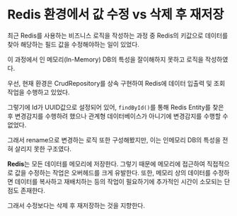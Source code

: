# Redis 환경에서 값 수정 vs 삭제 후 재저장

최근 Redis를 사용하는 비즈니스 로직을 작성하는 과정 중 Redis의 키값으로 데이터를 찾아 해당하는 필드 값을 수정해야하는 일이 있었다.

이 과정에서 인 메모리(In-Memory) DB의 특성을 잘이해하지 못하고 로직을 작성하였다.

우선, 현재 환경은 CrudRepository를 상속 구현하여 Redis에 데이터 입출력 및 조회작업을 수행하고 있었다.

그렇기에 Id가 UUID값으로 설정되어 있어, `findById()`를 통해 Redis Entity를 찾은 후 변경감지를 수행하려 했으나 관계형 데이터베이스가 아니기에 변경감지를 수행할 수 없었다.

그래서 rename으로 변경하는 로직 또한 구성해봤지만, 이는 인메모리 DB의 특성을 전혀 살리지 못한 구조였다.

**Redis**는 모든 데이터를 메모리에 저장한다. 그렇기 때문에 메모리에 접근하여 직접적으로 값을 수정하는 작업은 오버헤드를 크게 유발한다.
또한, 메모리 상의 데이터를 수정하면 데이터를 복사하고 재배치하는 등의 작업이 필요하기에 추가적인 시간이 소모되는 단점도 존재한다.

그래서 수정보다는 삭제 후 재저장하는 것을 지향한다.
